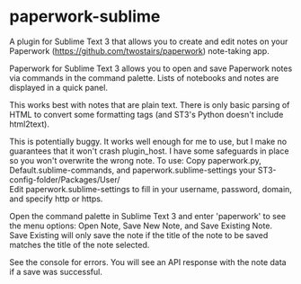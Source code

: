 # paperwork-sublime
A plugin for Sublime Text 3 that allows you to create and edit notes on your Paperwork (https://github.com/twostairs/paperwork) note-taking app.

Paperwork for Sublime Text 3 allows you to open and save Paperwork notes via commands in the command palette. Lists of notebooks and notes are displayed in a quick panel.

This works best with notes that are plain text. There is only basic parsing of HTML to convert some formatting tags (and ST3's Python doesn't include html2text).

This is potentially buggy. It works well enough for me to use, but I make no guarantees that it won't crash plugin_host. I have some safeguards in place so you won't overwrite the wrong note.
To use:
Copy paperwork.py, Default.sublime-commands, and paperwork.sublime-settings your ST3-config-folder/Packages/User/  
Edit paperwork.sublime-settings to fill in your username, password, domain, and specify http or https.

Open the command palette in Sublime Text 3 and enter 'paperwork' to see the menu options: Open Note, Save New Note, and Save Existing Note. Save Existing will only save the note if the title of the note to be saved matches the title of the note selected.

See the console for errors. You will see an API response with the note data if a save was successful.
